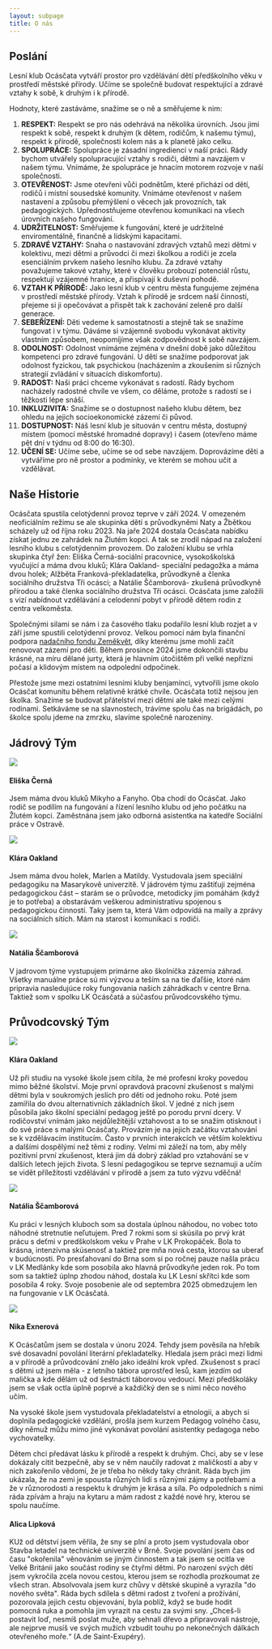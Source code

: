 ```yaml
---
layout: subpage
title: O nás
---
```


## Poslání

Lesní klub Ocásčata vytváří prostor pro vzdělávání dětí předškolního věku v prostředí městské přírody. Učíme se společně budovat respektující a zdravé vztahy k sobě, k druhým i k přírodě.

Hodnoty, které zastáváme, snažíme se o ně a směřujeme k nim:

1. **RESPEKT:** Respekt se pro nás odehrává na několika úrovních. Jsou jimi respekt k sobě, respekt k druhým (k dětem, rodičům, k našemu týmu), respekt k přírodě, společnosti kolem nás a k planetě jako celku.
2. **SPOLUPRÁCE:** Spolupráce je zásadní ingrediencí v naší práci. Rády bychom utvářely spolupracující vztahy s rodiči, dětmi a navzájem v našem týmu. Vnímáme, že spolupráce je hnacím motorem rozvoje v naší společnosti.
3. **OTEVŘENOST:** Jsme otevřeni vůči podnětům, které přichází od dětí, rodičů i místní sousedské komunity. Vnímáme otevřenost v našem nastavení a způsobu přemýšlení o věcech jak provozních, tak pedagogických. Upřednostňujeme otevřenou komunikaci na všech úrovních našeho fungování.
4. **UDRŽITELNOST:** Směřujeme k fungování, které je udržitelné enviromentálně, finančně a lidskými kapacitami.
5. **ZDRAVÉ VZTAHY:** Snaha o nastavování zdravých vztahů mezi dětmi v kolektivu, mezi dětmi a průvodci či mezi školkou a rodiči je zcela esenciálním prvkem našeho lesního klubu. Za zdravé vztahy považujeme takové vztahy, které v člověku probouzí potenciál růstu, respektují vzájemné hranice, a přispívají k duševní pohodě.
6. **VZTAH K PŘÍRODĚ:** Jako lesní klub v centru města fungujeme zejména v prostředí městské přírody. Vztah k přírodě je srdcem naší činnosti, přejeme si ji opečovávat a přispět tak k zachování zeleně pro další generace.
7. **SEBEŘÍZENÍ:** Děti vedeme k samostatnosti a stejně tak se snažíme fungovat i v týmu. Dáváme si vzájemně svobodu vykonávat aktivity vlastním způsobem, neopomíjíme však zodpovědnost k sobě navzájem.
8. **ODOLNOST:** Odolnost vnímáme zejména v dnešní době jako důležitou kompetenci pro zdravé fungování. U dětí se snažíme podporovat jak odolnost fyzickou, tak psychickou (nacházením a zkoušením si různých strategií zvládání v situacích diskomfortu).
9. **RADOST:** Naši práci chceme vykonávat s radostí. Rády bychom nacházely radostné chvíle ve všem, co děláme, protože s radostí se i těžkosti lépe snáší.
10. **INKLUZIVITA:** Snažíme se o dostupnost našeho klubu dětem, bez ohledu na jejich socioekonomické zázemí či původ.
11. **DOSTUPNOST:** Náš lesní klub je situován v centru města, dostupný místem (pomocí městské hromadné dopravy) i časem (otevřeno máme pět dní v týdnu od 8:00 do 16:30).
12. **UČENÍ SE:** Učíme sebe, učíme se od sebe navzájem. Doprovázíme děti a vytváříme pro ně prostor a podmínky, ve kterém se mohou učit a vzdělávat.

## Naše Historie

Ocásčata spustila celotýdenní provoz teprve v září 2024. V omezeném neoficiálním režimu se ale skupinka dětí s průvodkyněmi Naty a Žbětkou scházely už od října roku 2023. Na jaře 2024 dostala Ocásčata nabídku získat jednu ze zahrádek na Žlutém kopci. A tak se zrodil nápad na založení lesního klubu s celotýdenním provozem. Do založení klubu se vrhla skupinka čtyř žen: Eliška Černá-sociální pracovnice, vysokoškolská vyučující a máma dvou kluků; Klára Oakland- speciální pedagožka a máma dvou holek; Alžběta Franková-překladatelka, průvodkyně a členka sociálního družstva Tři ocásci; a Natálie Ščamborová- zkušená průvodkyně přírodou a také členka sociálního družstva Tři ocásci. Ocásčata jsme založili s vizí nabídnout vzdělávání a celodenní pobyt v přírodě dětem rodin z centra velkoměsta. 

Společnými silami se nám i za časového tlaku podařilo lesní klub rozjet a v září jsme spustili celotýdenní provoz. Velkou pomocí nám byla finanční podpora [nadačního fondu Zeměkvět](http://zemekvet.cz/), díky kterému jsme mohli začít renovovat zázemí pro děti. Během prosince 2024 jsme dokončili stavbu krásné, na míru dělané jurty, která je hlavním útočištěm při velké nepřízni počasí a klidovým místem na odpolední odpočinek. 

Přestože jsme mezi ostatními lesními kluby benjamínci, vytvořili jsme okolo Ocásčat komunitu během relativně krátké chvíle. Ocásčata totiž nejsou jen školka. Snažíme se budovat přátelství mezi dětmi ale také mezi celými rodinami. Setkáváme se na slavnostech, trávíme spolu čas na brigádách, po školce spolu jdeme na zmrzku, slavíme společně narozeniny. 

## Jádrový Tým

<div class="pure-g medailonek">
	<div class="pure-u-sm-1-4">
		<img src="/public/fotky-pruvodkyne/eliska.webp"/>
	</div>
	<div class="pure-u-sm-3-4">
		<h4>Eliška Černá</h4>
		<p>Jsem máma dvou kluků Mikyho a Fanyho. Oba chodí do Ocásčat. Jako rodič se podílím na fungování a řízení lesního klubu od jeho počátku na Žlutém kopci. Zaměstnána jsem jako odborná asistentka na katedře Sociální práce v Ostravě.</p>
	</div>
	<div class="pure-u-sm-1-4">
		<img src="/public/fotky-pruvodkyne/klara.webp"/>
	</div>
	<div class="pure-u-sm-3-4">
		<h4>Klára Oakland</h4>
		<p>Jsem máma dvou holek, Marlen a Matildy. Vystudovala jsem speciální pedagogiku na Masarykově univerzitě. V jádrovém týmu zaštiťuji zejména pedagogickou část – starám se o průvodce, metodicky jim pomáhám (když je to potřeba) a obstarávám veškerou administrativu spojenou s pedagogickou činností. Taky jsem ta, která Vám odpovídá na maily a zprávy na sociálních sítích. Mám na starost i komunikaci s rodiči.</p>
	</div>
	<div class="pure-u-sm-1-4">
		<img src="/public/fotky-pruvodkyne/naty.webp"/>
	</div>
	<div class="pure-u-sm-3-4">
		<h4>Natália Ščamborová</h4>
		<p>V jadrovom týme vystupujem primárne ako školníčka zázemia záhrad. Všetky manuálne práce sú mi výzvou a teším sa na tie ďaľšie, ktoré nám pripravia nasledujúce roky fungovania našich záhrádkach v centre Brna. Taktiež som v spolku LK Ocásčatá a súčasťou průvodcovského týmu.</p>
	</div>
</div>

## Průvodcovský Tým

<div class="pure-g medailonek">
	<div class="pure-u-sm-1-4">
		<img src="/public/fotky-pruvodkyne/klara.webp"/>
	</div>
	<div class="pure-u-sm-3-4">
		<h4>Klára Oakland</h4>
		<p>Už při studiu na vysoké škole jsem cítila, že mé profesní kroky povedou mimo běžné školství. Moje první opravdová pracovní zkušenost s malými dětmi byla v soukromých jeslích pro děti od jednoho roku. Poté jsem zamířila do dvou alternativních základních škol. V jedné z nich jsem působila jako školní speciální pedagog ještě po porodu první dcery.  V rodičovství vnímám jako nejdůležitější vztahovost a to se snažím otisknout i do své práce s malými Ocásčaty. Provázím je na jejich začátku vztahování se k vzdělávacím institucím. Často v prvních interakcích ve větším kolektivu a dalšími dospělými než těmi z rodiny. Velmi mi záleží na tom, aby měly pozitivní první zkušenost, která jim dá dobrý základ pro vztahování se v dalších letech jejich života. S lesní pedagogikou se teprve seznamuji a učím se vidět příležitosti vzdělávání v přírodě a jsem za tuto výzvu vděčná!</p>
	</div>
	<div class="pure-u-sm-1-4">
		<img src="/public/fotky-pruvodkyne/naty.webp"/>
	</div>
	<div class="pure-u-sm-3-4">
		<h4>Natália Ščamborová</h4>
		<p>Ku práci v lesných kluboch som sa dostala úplnou náhodou, no vobec toto náhodné stretnutie neľutujem. Pred 7 rokmi som si skúsila po prvý krát prácu s deťmi v predškolskom veku v Prahe v LK Prokopáček. Bola to krásna, intenzívna skúsenosť a taktiež pre mňa nová cesta, ktorou sa uberať v budúcnosti. Po presťahovaní do Brna som si po ročnej pauze našla prácu v LK Medlánky kde som posobila ako hlavná průvodkyňe jeden rok. Po tom som sa taktiež úplnp zhodou náhod, dostala ku LK Lesní skřítci kde som posobila 4 roky. Svoje posobenie ale od septembra 2025 obmedzujem len na fungovanie v LK Ocásčatá. </p>
	</div>
	<div class="pure-u-sm-1-4">
		<img src="/public/fotky-pruvodkyne/nika.webp"/>
	</div>
	<div class="pure-u-sm-3-4">
		<h4>Nika Exnerová</h4>
		<p>K Ocásčatům jsem se dostala v únoru 2024. Tehdy jsem pověsila na hřebík své dosavadní povolání literární překladatelky. Hledala jsem práci mezi lidmi a v přírodě a průvodcování znělo jako ideální krok vpřed. Zkušenost s prací s dětmi už jsem měla - z letního tábora uprostřed lesů, kam jezdím od malička a kde dělám už od šestnácti táborovou vedoucí. Mezi předškoláky jsem se však octla úplně poprvé a každičký den se s nimi něco nového učím.</p>
		<p>Na vysoké škole jsem vystudovala překladatelství a etnologii, a abych si doplnila pedagogické vzdělání, prošla jsem kurzem Pedagog volného času, díky němuž můžu mimo jiné vykonávat povolání asistentky pedagoga nebo vychovatelky.</p>
		<p>Dětem chci předávat lásku k přírodě a respekt k druhým. Chci, aby se v lese dokázaly cítit bezpečně, aby se v něm naučily radovat z maličkostí a aby v nich zakořenilo vědomí, že je třeba ho někdy taky chránit. Ráda bych jim ukázala, že na zemi je spousta různých lidí s různými zájmy a potřebami a že v různorodosti a respektu k druhým je krása a síla. Po odpoledních s nimi ráda zpívám a hraju na kytaru a mám radost z každé nové hry, kterou se spolu naučíme.</p>
	</div>
</div>

<h4>Alica Lipková</h4>
<p>KUž od dětství jsem věřila, že sny se plní a proto jsem vystudovala obor Stavba letadel na technické univerzitě v Brně. Svoje povolání jsem čas od času "okořenila" věnováním se jiným činnostem a tak jsem se ocitla ve Velké Británii jako součást rodiny se čtyřmi dětmi. Po narození svých dětí jsem vykročila zcela novou cestou, kterou jsem se rozhodla prozkoumat ze všech stran. Absolvovala jsem kurz chůvy v dětské skupině a vyrazila "do nového světa". Ráda bych sdílela s dětmi radost z tvoření a prožívání, pozorovala jejich cestu objevování, byla poblíž, když se bude hodit pomocná ruka a pomohla jim vyrazit na cestu za svými sny.
„Chceš-li postavit loď, nesmíš poslat muže, aby sehnali dřevo a připravovali nástroje, ale nejprve musíš ve svých mužích vzbudit touhu po nekonečných dálkách otevřeného moře.“ (A.de Saint-Exupéry).</p>
